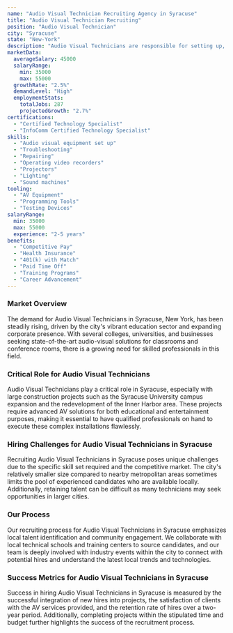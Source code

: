 ```yaml
---
name: "Audio Visual Technician Recruiting Agency in Syracuse"
title: "Audio Visual Technician Recruiting"
position: "Audio Visual Technician"
city: "Syracuse"
state: "New-York"
description: "Audio Visual Technicians are responsible for setting up, operating, maintaining and repairing equipment used to enhance live events, such as microphones, video recorders, projectors, lighting and sound machines."
marketData:
  averageSalary: 45000
  salaryRange:
    min: 35000
    max: 55000
  growthRate: "2.5%"
  demandLevel: "High"
  employmentStats:
    totalJobs: 287
    projectedGrowth: "2.7%"
certifications:
  - "Certified Technology Specialist"
  - "InfoComm Certified Technology Specialist"
skills:
  - "Audio visual equipment set up"
  - "Troubleshooting"
  - "Repairing"
  - "Operating video recorders"
  - "Projectors"
  - "Lighting"
  - "Sound machines"
tooling:
  - "AV Equipment"
  - "Programming Tools"
  - "Testing Devices"
salaryRange:
  min: 35000
  max: 55000
  experience: "2-5 years"
benefits:
  - "Competitive Pay"
  - "Health Insurance"
  - "401(k) with Match"
  - "Paid Time Off"
  - "Training Programs"
  - "Career Advancement"
---
```


### Market Overview
The demand for Audio Visual Technicians in Syracuse, New York, has been steadily rising, driven by the city's vibrant education sector and expanding corporate presence. With several colleges, universities, and businesses seeking state-of-the-art audio-visual solutions for classrooms and conference rooms, there is a growing need for skilled professionals in this field.

### Critical Role for Audio Visual Technicians
Audio Visual Technicians play a critical role in Syracuse, especially with large construction projects such as the Syracuse University campus expansion and the redevelopment of the Inner Harbor area. These projects require advanced AV solutions for both educational and entertainment purposes, making it essential to have qualified professionals on hand to execute these complex installations flawlessly.

### Hiring Challenges for Audio Visual Technicians in Syracuse
Recruiting Audio Visual Technicians in Syracuse poses unique challenges due to the specific skill set required and the competitive market. The city's relatively smaller size compared to nearby metropolitan areas sometimes limits the pool of experienced candidates who are available locally. Additionally, retaining talent can be difficult as many technicians may seek opportunities in larger cities.

### Our Process
Our recruiting process for Audio Visual Technicians in Syracuse emphasizes local talent identification and community engagement. We collaborate with local technical schools and training centers to source candidates, and our team is deeply involved with industry events within the city to connect with potential hires and understand the latest local trends and technologies.

### Success Metrics for Audio Visual Technicians in Syracuse
Success in hiring Audio Visual Technicians in Syracuse is measured by the successful integration of new hires into projects, the satisfaction of clients with the AV services provided, and the retention rate of hires over a two-year period. Additionally, completing projects within the stipulated time and budget further highlights the success of the recruitment process.